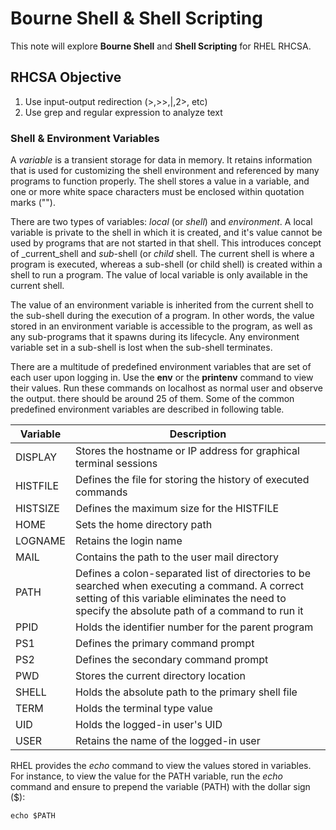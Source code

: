 # Bourne Shell & Shell Scripting
This note will explore **Bourne Shell** and **Shell Scripting** for RHEL RHCSA. 

## RHCSA Objective 
1. Use input-output redirection (>,>>,|,2>, etc)
2. Use grep and regular expression to analyze text

### Shell & Environment Variables
A _variable_ is a transient storage for data in memory. It retains information that is used for customizing the shell environment and referenced by many programs to function properly. The shell stores a value in a variable, and one or more white space characters must be enclosed within quotation marks ("").

There are two types of variables: _local_ (or _shell_) and _environment_. A local variable is private to the shell in which it is created, and it's value cannot be used by programs that are not started in that shell. This introduces concept of _current_shell and _sub_-shell (or _child_ shell. The current shell is where a program is executed, whereas a sub-shell (or child shell) is created within a shell to run a program. The value of local variable is only available in the current shell.

The value of an environment variable is inherited from the current shell to the sub-shell during the execution of a program. In other words, the value stored in an environment variable is accessible to the program, as well as any sub-programs that it spawns during its lifecycle. Any environment variable set in a sub-shell is lost when the sub-shell terminates.

There are a multitude of predefined environment variables that are set of each user upon logging in. Use the **env** or the **printenv** command to view their values. Run these commands on localhost as normal user and observe the output. there should be around 25 of them. Some of the common predefined environment variables are described in following table.

**Variable** | **Description**
-------------|----------------
DISPLAY | Stores the hostname or IP address for graphical terminal sessions
HISTFILE | Defines the file for storing the history of executed commands
HISTSIZE | Defines the maximum size for the HISTFILE
HOME | Sets the home directory path
LOGNAME | Retains the login name
MAIL | Contains the path to the user mail directory
PATH | Defines a colon-separated list of directories to be searched when executing a command. A correct setting of this variable eliminates the need to specify the absolute path of a command to run it
PPID | Holds the identifier number for the parent program
PS1 | Defines the primary command prompt
PS2 | Defines the secondary command prompt
PWD | Stores the current directory location
SHELL | Holds the absolute path to the primary shell file
TERM | Holds the terminal type value
UID | Holds the logged-in user's UID
USER | Retains the name of the logged-in user

RHEL provides the _echo_ command to view the values stored in variables. For instance, to view the value for the PATH variable, run the _echo_ command and ensure to prepend the variable (PATH) with the dollar sign ($):
```shell
echo $PATH
```
